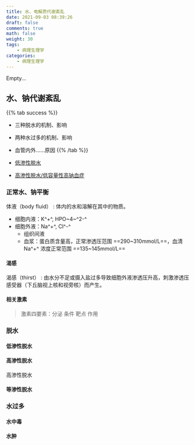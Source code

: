 ```yaml
---
title: 水、电解质代谢紊乱
date: 2021-09-03 08:39:26
draft: false
comments: true
math: false
weight: 30
tags:
    - 病理生理学
categories:
    - 病理生理学
---
```


Empty...

<!--more-->

## 水、钠代谢紊乱

{{% tab success %}}
- 三种脱水的机制、影响
- 两种水过多的机制、影响
- 血管内外……原因
{{% /tab %}}

- [低渗性脱水](#低渗性脱水)
- [高渗性脱水/低容量性高钠血症](#高渗性脱水)

### 正常水、钠平衡

体液（body fluid）
: 体内的水和溶解在其中的物质。

- 细胞内液：K^+^, HPO~4~^2-^
- 细胞外液：Na^+^, Cl^-^
    - 组织间液
    - 血浆：蛋白质含量高，正常渗透压范围 ==290\~310mmol/L==，血清 Na^+^ 浓度正常范围 ==135\~145mmol/L==

#### 渴感

渴感（thirst）
: 由水分不足或摄入盐过多导致细胞外液渗透压升高，刺激渗透压感受器（下丘脑视上核和视旁核）而产生。

#### 相关激素

> 激素四要素：分泌 条件 靶点 作用

### 脱水

#### 低渗性脱水

#### 高渗性脱水

高渗性脱水

#### 等渗性脱水

### 水过多

#### 水中毒

#### 水肿

